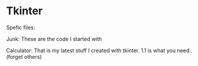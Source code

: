 # Tkinter
Spefic files:

Junk:
  These are the code I started with



Calculator:
  That is my latest stuff I created with tkinter.
  1.1 is what you need..
  (forget others)
